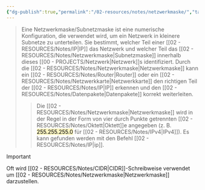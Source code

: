 ```yaml
---
{"dg-publish":true,"permalink":"/02-resources/notes/netzwerkmaske/","tags":["netzwerk/subnet-mask"],"noteIcon":""}
---
```


>Eine Netzwerkmaske/Subnetzmaske ist eine numerische Konfiguration, die verwendet wird, um ein Netzwerk in kleinere Subnetze zu unterteilen. 
>Sie bestimmt, welcher Teil einer [[02 - RESOURCES/Notes/IP\|IP]] das Netzwerk und welcher Teil das [[02 - RESOURCES/Notes/Netzwerkmaske\|Subnetzmaske]] innerhalb dieses [[00 - PROJECTS/Netzwerk\|Netzwerk]]s identifiziert. 
>Durch die [[02 - RESOURCES/Notes/Netzwerkmaske\|Netzwerkmaske]] kann ein [[02 - RESOURCES/Notes/Router\|Router]] oder ein [[02 - RESOURCES/Notes/Netzwerkkarte\|Netzwerkkarte]] den richtigen Teil der [[02 - RESOURCES/Notes/IP\|IP]] erkennen und den [[02 - RESOURCES/Notes/Datenpakete\|Datenpakete]] korrekt weiterleiten. 
>>Die [[02 - RESOURCES/Notes/Netzwerkmaske\|Netzwerkmaske]] wird in der Regel in der Form von vier durch Punkte getrennten [[02 - RESOURCES/Notes/Oktett\|Oktett]]e angegeben (z. B.<mark style="background: #FFF3A3A6;"> 255.255.255.0</mark> für [[02 - RESOURCES/Notes/IPv4\|IPv4]]).
>>Es kann gefunden werden mit den Befehl [[02 - RESOURCES/Notes/IP\|ip]].

>[!important] 
>Oft wird [[02 - RESOURCES/Notes/CIDR\|CIDR]]-Schreibweise verwendet um [[02 - RESOURCES/Notes/Netzwerkmaske\|Netzwerkmaske]] darzustellen.
